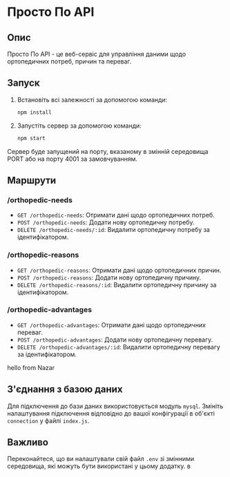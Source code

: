 # Просто По API

## Опис
Просто По API - це веб-сервіс для управління даними щодо ортопедичних потреб, причин та переваг.

## Запуск
1. Встановіть всі залежності за допомогою команди:
    ```bash
    npm install
    ```
2. Запустіть сервер за допомогою команди:
    ```bash
    npm start
    ```

Сервер буде запущений на порту, вказаному в змінній середовища PORT або на порту 4001 за замовчуванням.

## Маршрути
### /orthopedic-needs
- `GET /orthopedic-needs`: Отримати дані щодо ортопедичних потреб.
- `POST /orthopedic-needs`: Додати нову ортопедичну потребу.
- `DELETE /orthopedic-needs/:id`: Видалити ортопедичну потребу за ідентифікатором.

### /orthopedic-reasons
- `GET /orthopedic-reasons`: Отримати дані щодо ортопедичних причин.
- `POST /orthopedic-reasons`: Додати нову ортопедичну причину.
- `DELETE /orthopedic-reasons/:id`: Видалити ортопедичну причину за ідентифікатором.

### /orthopedic-advantages
- `GET /orthopedic-advantages`: Отримати дані щодо ортопедичних переваг.
- `POST /orthopedic-advantages`: Додати нову ортопедичну перевагу.
- `DELETE /orthopedic-advantages/:id`: Видалити ортопедичну перевагу за ідентифікатором.

hello from Nazar

## З'єднання з базою даних
Для підключення до бази даних використовується модуль `mysql`. Змініть налаштування підключення відповідно до вашої конфігурації в об'єкті `connection` у файлі `index.js`.

## Важливо
Переконайтеся, що ви налаштували свій файл `.env` зі змінними середовища, які можуть бути використані у цьому додатку.
  в
